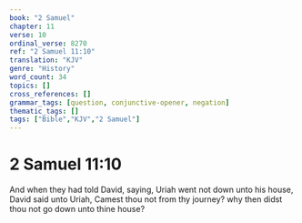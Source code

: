 ```yaml
---
book: "2 Samuel"
chapter: 11
verse: 10
ordinal_verse: 8270
ref: "2 Samuel 11:10"
translation: "KJV"
genre: "History"
word_count: 34
topics: []
cross_references: []
grammar_tags: [question, conjunctive-opener, negation]
thematic_tags: []
tags: ["Bible","KJV","2 Samuel"]
---
```


# 2 Samuel 11:10

And when they had told David, saying, Uriah went not down unto his house, David said unto Uriah, Camest thou not from thy journey? why then didst thou not go down unto thine house?

